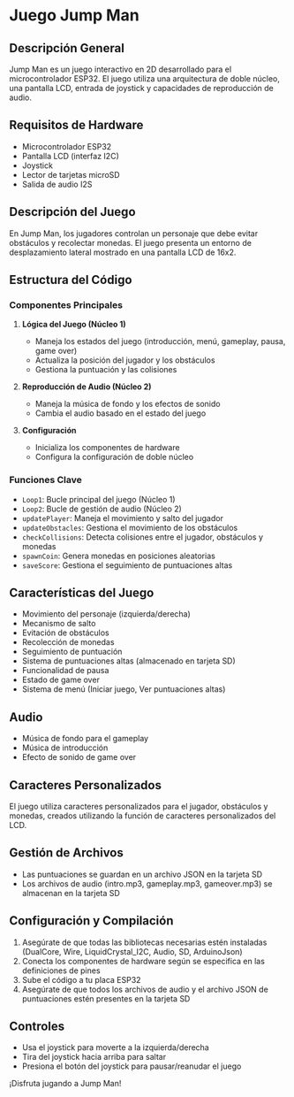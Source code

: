 # Juego Jump Man

## Descripción General
Jump Man es un juego interactivo en 2D desarrollado para el microcontrolador ESP32. El juego utiliza una arquitectura de doble núcleo, una pantalla LCD, entrada de joystick y capacidades de reproducción de audio.

## Requisitos de Hardware
- Microcontrolador ESP32
- Pantalla LCD (interfaz I2C)
- Joystick
- Lector de tarjetas microSD
- Salida de audio I2S

## Descripción del Juego
En Jump Man, los jugadores controlan un personaje que debe evitar obstáculos y recolectar monedas. El juego presenta un entorno de desplazamiento lateral mostrado en una pantalla LCD de 16x2.

## Estructura del Código

### Componentes Principales
1. **Lógica del Juego (Núcleo 1)**
   - Maneja los estados del juego (introducción, menú, gameplay, pausa, game over)
   - Actualiza la posición del jugador y los obstáculos
   - Gestiona la puntuación y las colisiones

2. **Reproducción de Audio (Núcleo 2)**
   - Maneja la música de fondo y los efectos de sonido
   - Cambia el audio basado en el estado del juego

3. **Configuración**
   - Inicializa los componentes de hardware
   - Configura la configuración de doble núcleo

### Funciones Clave
- `Loop1`: Bucle principal del juego (Núcleo 1)
- `Loop2`: Bucle de gestión de audio (Núcleo 2)
- `updatePlayer`: Maneja el movimiento y salto del jugador
- `updateObstacles`: Gestiona el movimiento de los obstáculos
- `checkCollisions`: Detecta colisiones entre el jugador, obstáculos y monedas
- `spawnCoin`: Genera monedas en posiciones aleatorias
- `saveScore`: Gestiona el seguimiento de puntuaciones altas

## Características del Juego
- Movimiento del personaje (izquierda/derecha)
- Mecanismo de salto
- Evitación de obstáculos
- Recolección de monedas
- Seguimiento de puntuación
- Sistema de puntuaciones altas (almacenado en tarjeta SD)
- Funcionalidad de pausa
- Estado de game over
- Sistema de menú (Iniciar juego, Ver puntuaciones altas)

## Audio
- Música de fondo para el gameplay
- Música de introducción
- Efecto de sonido de game over

## Caracteres Personalizados
El juego utiliza caracteres personalizados para el jugador, obstáculos y monedas, creados utilizando la función de caracteres personalizados del LCD.

## Gestión de Archivos
- Las puntuaciones se guardan en un archivo JSON en la tarjeta SD
- Los archivos de audio (intro.mp3, gameplay.mp3, gameover.mp3) se almacenan en la tarjeta SD

## Configuración y Compilación
1. Asegúrate de que todas las bibliotecas necesarias estén instaladas (DualCore, Wire, LiquidCrystal_I2C, Audio, SD, ArduinoJson)
2. Conecta los componentes de hardware según se especifica en las definiciones de pines
3. Sube el código a tu placa ESP32
4. Asegúrate de que todos los archivos de audio y el archivo JSON de puntuaciones estén presentes en la tarjeta SD

## Controles
- Usa el joystick para moverte a la izquierda/derecha
- Tira del joystick hacia arriba para saltar
- Presiona el botón del joystick para pausar/reanudar el juego

¡Disfruta jugando a Jump Man!
